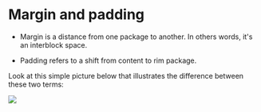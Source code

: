 # Margin and padding
- Margin is a distance from one package to another. In others words, it's an interblock space.

- Padding refers to a shift from content to rim package.

Look at this simple picture below that illustrates the difference between these two terms:

<img src = "https://ucarecdn.com/1efbebd3-0a6c-41d6-a169-6b33cd28d63f/">

